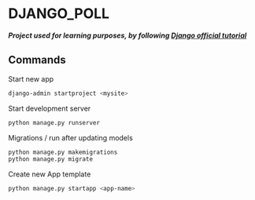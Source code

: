 # DJANGO_POLL
***Project used for learning purposes, by following [Django official tutorial](https://docs.djangoproject.com/en/4.2/intro/tutorial01/)***

## Commands
Start new app
```bash
django-admin startproject <mysite>
```

Start development server
```bash
python manage.py runserver

```

Migrations / run after updating models
```bash
python manage.py makemigrations
python manage.py migrate

```

Create new App template
```bash
python manage.py startapp <app-name>
```